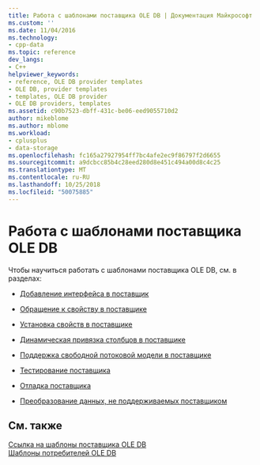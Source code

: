 ```yaml
---
title: Работа с шаблонами поставщика OLE DB | Документация Майкрософт
ms.custom: ''
ms.date: 11/04/2016
ms.technology:
- cpp-data
ms.topic: reference
dev_langs:
- C++
helpviewer_keywords:
- reference, OLE DB provider templates
- OLE DB, provider templates
- templates, OLE DB provider
- OLE DB providers, templates
ms.assetid: c90b7523-dbff-431c-be06-eed9055710d2
author: mikeblome
ms.author: mblome
ms.workload:
- cplusplus
- data-storage
ms.openlocfilehash: fc165a27927954ff7bc4afe2ec9f86797f2d6655
ms.sourcegitcommit: a9dcbcc85b4c28eed280d8e451c494a00d8c4c25
ms.translationtype: MT
ms.contentlocale: ru-RU
ms.lasthandoff: 10/25/2018
ms.locfileid: "50075885"
---
```

# <a name="working-with-ole-db-provider-templates"></a>Работа с шаблонами поставщика OLE DB

Чтобы научиться работать с шаблонами поставщика OLE DB, см. в разделах:

- [Добавление интерфейса в поставщик](../../data/oledb/adding-an-interface-to-your-provider.md)

- [Обращение к свойству в поставщике](../../data/oledb/referencing-a-property-in-your-provider.md)

- [Установка свойств в поставщике](../../data/oledb/setting-properties-in-your-provider.md)

- [Динамическая привязка столбцов в поставщике](../../data/oledb/dynamically-binding-columns-in-your-provider.md)

- [Поддержка свободной потоковой модели в поставщике](../../data/oledb/supporting-free-threading-in-your-provider.md)

- [Тестирование поставщика](../../data/oledb/testing-your-provider.md)

- [Отладка поставщика](../../data/oledb/debugging-your-provider.md)

- [Преобразование данных, не поддерживаемых поставщиком](../../data/oledb/converting-data-not-supported-by-the-provider.md)

## <a name="see-also"></a>См. также

[Ссылка на шаблоны поставщика OLE DB](../../data/oledb/ole-db-provider-templates-reference.md)<br/>
[Шаблоны потребителей OLE DB](../../data/oledb/ole-db-consumer-templates-cpp.md)